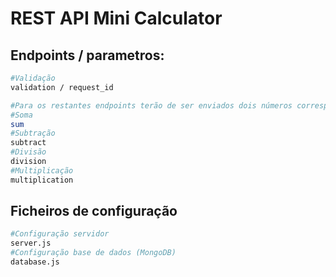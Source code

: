 # REST API Mini Calculator

## Endpoints / parametros:

```bash
#Validação
validation / request_id

#Para os restantes endpoints terão de ser enviados dois números correspondentes aos parametros "a" e "b" respectivamente.
#Soma 
sum 
#Subtração
subtract
#Divisão
division
#Multiplicação
multiplication

```

## Ficheiros de configuração

```bash
#Configuração servidor
server.js
#Configuração base de dados (MongoDB)
database.js
```